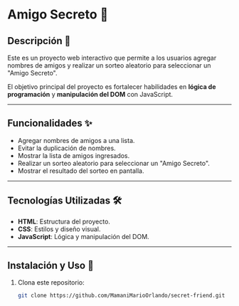 # Amigo Secreto 🎁

## Descripción 📖

Este es un proyecto web interactivo que permite a los usuarios agregar nombres de amigos y realizar un sorteo aleatorio para seleccionar un "Amigo Secreto".

El objetivo principal del proyecto es fortalecer habilidades en **lógica de programación** y **manipulación del DOM** con JavaScript.

---

## Funcionalidades ✨

- Agregar nombres de amigos a una lista.
- Evitar la duplicación de nombres.
- Mostrar la lista de amigos ingresados.
- Realizar un sorteo aleatorio para seleccionar un "Amigo Secreto".
- Mostrar el resultado del sorteo en pantalla.

---

## Tecnologías Utilizadas 🛠️

- **HTML**: Estructura del proyecto.
- **CSS**: Estilos y diseño visual.
- **JavaScript**: Lógica y manipulación del DOM.

---

## Instalación y Uso 🚀

1. Clona este repositorio:
   ```sh
   git clone https://github.com/MamaniMarioOrlando/secret-friend.git

